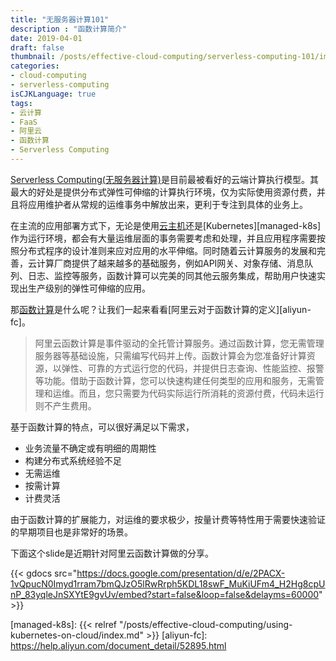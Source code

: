 ```yaml
---
title: "无服务器计算101"
description : "函数计算简介"
date: 2019-04-01
draft: false
thumbnail: /posts/effective-cloud-computing/serverless-computing-101/images/cover.jpg
categories:
- cloud-computing
- serverless-computing
isCJKLanguage: true
tags:
- 云计算
- FaaS
- 阿里云
- 函数计算
- Serverless Computing
---
```

[Serverless Computing(无服务器计算)][serverless]是目前最被看好的云端计算执行模型。其最大的好处是提供分布式弹性可伸缩的计算执行环境，仅为实际使用资源付费，并且将应用维护者从常规的运维事务中解放出来，更利于专注到具体的业务上。

在主流的应用部署方式下，无论是使用[云主机][ec2]还是[Kubernetes][managed-k8s]作为运行环境，都会有大量运维层面的事务需要考虑和处理，并且应用程序需要按照分布式程序的设计准则来应对应用的水平伸缩。同时随着云计算服务的发展和完善，云计算厂商提供了越来越多的基础服务，例如API网关、对象存储、消息队列、日志、监控等服务，函数计算可以完美的同其他云服务集成，帮助用户快速实现出生产级别的弹性可伸缩的应用。

<!--more-->
那[函数计算][serverless]是什么呢？让我们一起来看看[阿里云对于函数计算的定义][aliyun-fc]。

> 阿里云函数计算是事件驱动的全托管计算服务。通过函数计算，您无需管理服务器等基础设施，只需编写代码并上传。函数计算会为您准备好计算资源，以弹性、可靠的方式运行您的代码，并提供日志查询、性能监控、报警等功能。借助于函数计算，您可以快速构建任何类型的应用和服务，无需管理和运维。而且，您只需要为代码实际运行所消耗的资源付费，代码未运行则不产生费用。

基于函数计算的特点，可以很好满足以下需求，

- 业务流量不确定或有明细的周期性
- 构建分布式系统经验不足
- 无需运维
- 按需计算
- 计费灵活

由于函数计算的扩展能力，对运维的要求极少，按量计费等特性用于需要快速验证的早期项目也是非常好的场景。

下面这个slide是近期针对阿里云函数计算做的分享。

{{< gdocs src="https://docs.google.com/presentation/d/e/2PACX-1vQpucN0Imyd1rram7bmQJzO5lRwRrph5KDL18swF_MuKiUFm4_H2Hg8cpUnP_83yqleJnSXYtE9gvUv/embed?start=false&loop=false&delayms=60000" >}}

[serverless]: https://en.wikipedia.org/wiki/Serverless_computing
[ec2]: https://aws.amazon.com/cn/ec2
[managed-k8s]: {{< relref "/posts/effective-cloud-computing/using-kubernetes-on-cloud/index.md" >}}
[aliyun-fc]: https://help.aliyun.com/document_detail/52895.html
